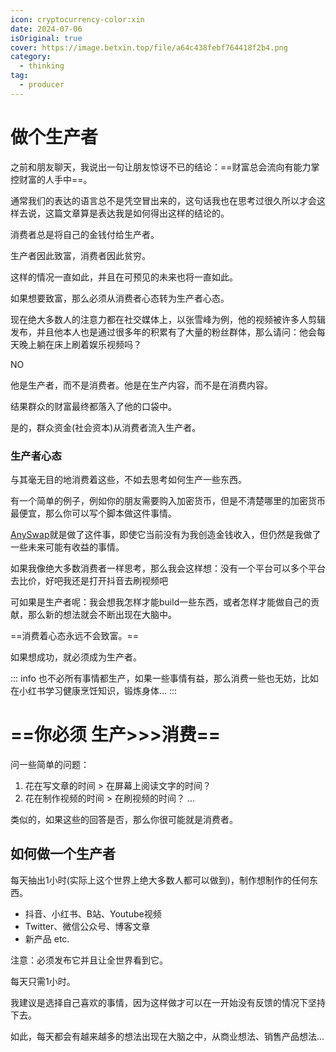 ```yaml
---
icon: cryptocurrency-color:xin
date: 2024-07-06
isOriginal: true
cover: https://image.betxin.top/file/a64c438febf764418f2b4.png
category:
  - thinking
tag:
  - producer
---
```


# 做个生产者

之前和朋友聊天，我说出一句让朋友惊讶不已的结论：==财富总会流向有能力掌控财富的人手中==。

通常我们的表达的语言总不是凭空冒出来的，这句话我也在思考过很久所以才会这样去说，这篇文章算是表达我是如何得出这样的结论的。

<!-- more -->

消费者总是将自己的金钱付给生产者。

生产者因此致富，消费者因此贫穷。

这样的情况一直如此，并且在可预见的未来也将一直如此。

如果想要致富，那么必须从消费者心态转为生产者心态。

现在绝大多数人的注意力都在社交媒体上，以张雪峰为例，他的视频被许多人剪辑发布，并且他本人也是通过很多年的积累有了大量的粉丝群体，那么请问：他会每天晚上躺在床上刷着娱乐视频吗？

NO

他是生产者，而不是消费者。他是在生产内容，而不是在消费内容。

结果群众的财富最终都落入了他的口袋中。

是的，群众资金(社会资本)从消费者流入生产者。

### 生产者心态

与其毫无目的地消费着这些，不如去思考如何生产一些东西。

有一个简单的例子，例如你的朋友需要购入加密货币，但是不清楚哪里的加密货币最便宜，那么你可以写个脚本做这件事情。

[AnySwap](https://anyswap.betxin.one)就是做了这件事，即使它当前没有为我创造金钱收入，但仍然是我做了一些未来可能有收益的事情。

如果我像绝大多数消费者一样思考，那么我会这样想：没有一个平台可以多个平台去比价，好吧我还是打开抖音去刷视频吧

可如果是生产者呢：我会想我怎样才能build一些东西，或者怎样才能做自己的贡献，那么新的想法就会不断出现在大脑中。

==消费着心态永远不会致富。==

如果想成功，就必须成为生产者。

::: info
也不必所有事情都生产，如果一些事情有益，那么消费一些也无妨，比如在小红书学习健康烹饪知识，锻炼身体...
:::

# ==你必须 生产>>>消费==

问一些简单的问题：

1. 花在写文章的时间 > 在屏幕上阅读文字的时间？
2. 花在制作视频的时间 > 在刷视频的时间？
...

类似的，如果这些的回答是否，那么你很可能就是消费者。

## 如何做一个生产者

每天抽出1小时(实际上这个世界上绝大多数人都可以做到)，制作想制作的任何东西。

- 抖音、小红书、B站、Youtube视频
- Twitter、微信公众号、博客文章
- 新产品
etc.

注意：必须发布它并且让全世界看到它。

每天只需1小时。

我建议是选择自己喜欢的事情，因为这样做才可以在一开始没有反馈的情况下坚持下去。

如此，每天都会有越来越多的想法出现在大脑之中，从商业想法、销售产品想法...

